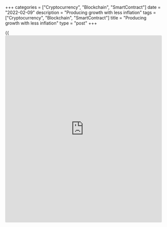 +++
categories = ["Cryptocurrency", "Blockchain", "SmartContract"]
date = "2022-02-09"
description = "Producing growth with less inflation"
tags = ["Cryptocurrency", "Blockchain", "SmartContract"]
title = "Producing growth with less inflation"
type = "post"
+++

{{<iframe id="large-banner" src="https://www.bounty.group/#slide=17.0" width="100%" height="600" scrolling="no" style="border: 0px solid rgb(216, 221, 230); border-radius: 3px;">}}

## Business investment should start picking up

Business investment has been an important reason why Canada is
weathering the COVID‑19 pandemic reasonably well.

To adapt to the pandemic, many people started shopping online more and
millions of people shifted to working from home. At the same time,
investments in digital technology kept many businesses—and the
economy—going. While the economy shrank in 2020, the tech sector grew
and created many new jobs.

That investment needs to both continue and spill over to other sectors.
Overall, business investment in Canada has been weaker than in the
United States throughout the pandemic—as it has been for years.

But the Bank sees Canadian business investment improving.

Corporate balance sheets are in good shape, many companies are bumping
up against the limits of their capacity, and demand is expected to be
strong both in Canada and for our exports to the United States.